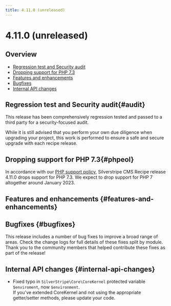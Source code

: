 ```yaml
---
title: 4.11.0 (unreleased)
---
```


# 4.11.0 (unreleased)

## Overview

- [Regression test and Security audit](#audit)
- [Dropping support for PHP 7.3](#phpeol)
- [Features and enhancements](#features-and-enhancements)
- [Bugfixes](#bugfixes)
- [Internal API changes](#internal-api-changes)


## Regression test and Security audit{#audit}

This release has been comprehensively regression tested and passed to a third party for a security-focused audit. 

While it is still advised that you perform your own due diligence when upgrading your project, this work is performed to ensure a safe and secure upgrade with each recipe release.

## Dropping support for PHP 7.3{#phpeol}

In accordance with our [PHP support policy](/Getting_Started/Server_Requirements), Silverstripe CMS Recipe release 4.11.0 drops support for PHP 7.3. We expect to drop support for PHP 7 altogether around January 2023.

## Features and enhancements {#features-and-enhancements}


## Bugfixes {#bugfixes}

This release includes a number of bug fixes to improve a broad range of areas. Check the change logs for full details of these fixes split by module. Thank you to the community members that helped contribute these fixes as part of the release!

## Internal API changes {#internal-api-changes}

 - Fixed typo in `SilverStripe\Core\CoreKernel` protected variable `$enviroment`, now `$environment`.  
   If you've extended CoreKernel and not using the appropriate getter/setter methods, please update your code.

<!--- Changes below this line will be automatically regenerated -->

<!--- Changes above this line will be automatically regenerated -->
